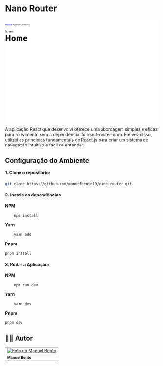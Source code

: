 # Nano Router
![Resultado final do projeto](./public/preview.png)

A aplicação React que desenvolvi oferece uma abordagem simples e eficaz para roteamento sem a dependência do react-router-dom. Em vez disso, utilizei os princípios fundamentais do React.js para criar um sistema de navegação intuitivo e fácil de entender.

## Configuração do Ambiente

#### 1. Clone o repositório:
```sh
git clone https://github.com/manuelbento19/nano-router.git
```
#### 2. Instale as dependências:
**NPM**
```sh
    npm install
```
**Yarn**
```sh
    yarn add
```
  **Pnpm**
  ```sh
  pnpm install
  ```
#### 3. Rodar a Aplicação:
**NPM**
```sh
    npm run dev
```
**Yarn**
```sh
    yarn dev
```
  **Pnpm**
  ```sh
  pnpm dev
  ```

<h2>👨‍🚀 Autor</h2>

<table>
  <tr>
    <td>
      <a href="https://github.com/manuelbento19">
        <img src="https://avatars.githubusercontent.com/u/65732773" width="150px;" alt="Foto do Manuel Bento"/><br>
        <sub>
          <b>Manuel Bento</b>
        </sub>
      </a>
    </td>